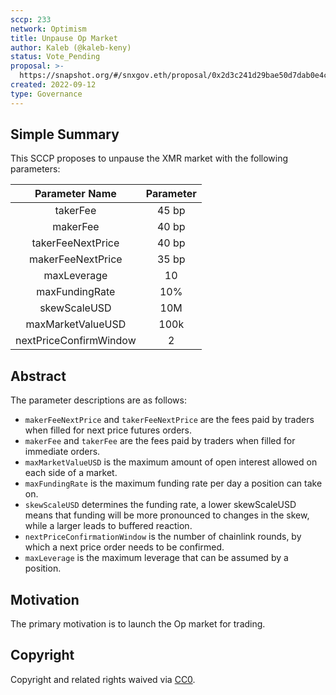 ```yaml
---
sccp: 233
network: Optimism
title: Unpause Op Market
author: Kaleb (@kaleb-keny)
status: Vote_Pending
proposal: >-
  https://snapshot.org/#/snxgov.eth/proposal/0x2d3c241d29bae50d7dab0e4cb0041c852b21c748f3c5c2236cd259f310e5d20f
created: 2022-09-12
type: Governance
---
```


## Simple Summary

<!--"If you can't explain it simply, you don't understand it well enough." Provide a simplified and layman-accessible explanation of the SCCP.-->

This SCCP proposes to unpause the XMR market with the following parameters:

|   **Parameter Name**   	| **Parameter** 	|
|:----------------------:	|:-------------:	|
|        takerFee        	|     45 bp     	|
|        makerFee        	|     40 bp     	|
|    takerFeeNextPrice   	|     40 bp     	|
|    makerFeeNextPrice   	|     35 bp     	|
|       maxLeverage      	|       10      	|
|     maxFundingRate     	|      10%      	|
|      skewScaleUSD      	|      10M      	|
|    maxMarketValueUSD   	|      100k     	|
| nextPriceConfirmWindow 	|       2       	|


## Abstract

<!--A short (~200 word) description of the variable change proposed.-->
The parameter descriptions are as follows:
- `makerFeeNextPrice` and `takerFeeNextPrice` are the fees paid by traders when filled for next price futures orders.
- `makerFee` and `takerFee` are the fees paid by traders when filled for immediate orders.
- `maxMarketValueUSD` is the maximum amount of open interest allowed on each side of a market.
- `maxFundingRate` is the maximum funding rate per day a position can take on.
- `skewScaleUSD` determines the funding rate, a lower skewScaleUSD means that funding will be more pronounced to changes in the skew, while a larger leads to buffered reaction.
- `nextPriceConfirmationWindow` is the number of chainlink rounds, by which a next price order needs to be confirmed.
- `maxLeverage` is the maximum leverage that can be assumed by a position.

## Motivation

<!--The motivation is critical for SCCPs that want to update variables within Synthetix. It should clearly explain why the existing variable is not incentive aligned. SCCP submissions without sufficient motivation may be rejected outright.-->

The primary motivation is to launch the Op market for trading.

## Copyright

Copyright and related rights waived via [CC0](https://creativecommons.org/publicdomain/zero/1.0/).
